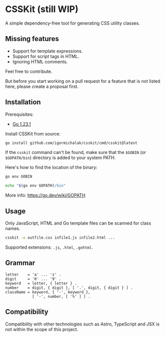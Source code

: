 # CSSKit (still WIP)

A simple dependency-free tool for generating CSS utility classes.

## Missing features

- Support for template expressions.
- Support for script tags in HTML.
- Ignoring HTML comments.

Feel free to contribute.

But before you start working on a pull request 
for a feature that is not listed here, 
please create a proposal first.

## Installation

Prerequisites:
- [Go 1.23.1](https://go.dev/doc/install)

Install CSSKit from source:

```bash
go install github.com/igormichalak/csskit/cmd/csskit@latest
```

If the `csskit` command can't be found, make sure that the `$GOBIN` (or `$GOPATH/bin`) directory is added to your system PATH.

Here's how to find the location of the binary:
```bash
go env GOBIN
```
```bash
echo "$(go env GOPATH)/bin"
```

More info: https://go.dev/wiki/GOPATH

## Usage

Only JavaScript, HTML and Go template files can be scanned for class names.

```bash
csskit -o outfile.css infile1.js infile2.html ...
```

Supported extensions: `.js`, `.html`, `.gohtml`.

## Grammar

```ebnf
letter    = 'a' ... 'z' .
digit     = '0' ... '9' .
keyword   = letter, { letter } .
number    = digit, { digit }, [ '.', digit, { digit } ] .
className = keyword, { '-', keyword },
            [ '-', number, [ '%' ] ] .
```

## Compatibility

Compatibility with other technologies such as Astro, 
TypeScript and JSX is not within the scope of this project.
